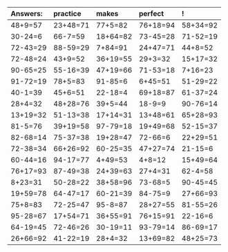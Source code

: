 | Answers: | practice | makes | perfect | ! |
| :--- | :--- | :--- | :--- | :--- |
| 48+9=57 | 23+48=71 | 77+5=82 | 76+18=94 | 58+34=92 | 
| 30-24=6 | 66-7=59 | 18+64=82 | 73-45=28 | 71-52=19 | 
| 72-43=29 | 88-59=29 | 7+84=91 | 24+47=71 | 44+8=52 | 
| 72-48=24 | 43+9=52 | 36+19=55 | 29+3=32 | 15+17=32 | 
| 90-65=25 | 55-16=39 | 47+19=66 | 71-53=18 | 7+16=23 | 
| 91-72=19 | 78+5=83 | 91-85=6 | 6+45=51 | 51-29=22 | 
| 40-1=39 | 45+6=51 | 22-18=4 | 69+18=87 | 61-37=24 | 
| 28+4=32 | 48+28=76 | 39+5=44 | 18-9=9 | 90-76=14 | 
| 13+19=32 | 51-13=38 | 17+14=31 | 13+48=61 | 65+28=93 | 
| 81-5=76 | 39+19=58 | 97-79=18 | 19+49=68 | 52-15=37 | 
| 82-68=14 | 75-37=38 | 19+28=47 | 72-66=6 | 22+29=51 | 
| 72-38=34 | 66+26=92 | 60-25=35 | 47+27=74 | 21-15=6 | 
| 60-44=16 | 94-17=77 | 4+49=53 | 4+8=12 | 15+49=64 | 
| 76+17=93 | 87-49=38 | 24+39=63 | 27+4=31 | 62-4=58 | 
| 8+23=31 | 50-28=22 | 38+58=96 | 73-68=5 | 90-45=45 | 
| 19+59=78 | 64-47=17 | 60-21=39 | 84-75=9 | 27+66=93 | 
| 75+8=83 | 72-25=47 | 95-8=87 | 28+27=55 | 81-55=26 | 
| 95-28=67 | 17+54=71 | 36+55=91 | 76+15=91 | 22-16=6 | 
| 64-19=45 | 72-46=26 | 30-19=11 | 93-79=14 | 86-69=17 | 
| 26+66=92 | 41-22=19 | 28+4=32 | 13+69=82 | 48+25=73 | 
